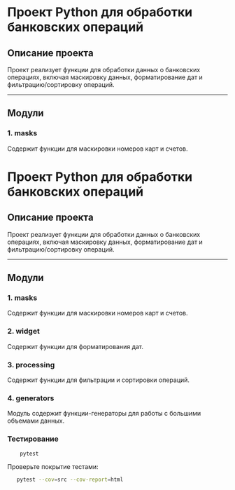 # Проект Python для обработки банковских операций

## Описание проекта

Проект реализует функции для обработки данных о банковских операциях, включая маскировку данных, форматирование дат и фильтрацию/сортировку операций.

---

## Модули

### 1. **masks**
Содержит функции для маскировки номеров карт и счетов.

# Проект Python для обработки банковских операций

## Описание проекта

Проект реализует функции для обработки данных о банковских операциях, включая маскировку данных, форматирование дат и фильтрацию/сортировку операций.

---

## Модули

### 1. **masks**
Содержит функции для маскировки номеров карт и счетов.

### 2. **widget**
Содержит функции для форматирования дат.


### 3. **processing**
Содержит функции для фильтрации и сортировки операций.

### 4. **generators**
Модуль содержит функции-генераторы для работы с большими объемами данных.



### Тестирование

   ```bash
       pytest
   ```

Проверьте покрытие тестами:

   ```bash
      pytest --cov=src --cov-report=html
   ```





